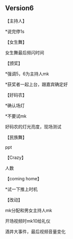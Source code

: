 ## Version6

【主持人】

*说完停1s

【女生舞】

女生舞最后频闪时间

【颁奖】

*强调5，6为主持人mk

*获奖者一起上台，跟嘉宾确定好

【好码农】

*确认场灯

*不要试mk

好码农的灯光亮度，现场测试

【民族舞】

ppt

【Crazy】

人数

【coming home】

*试一下推上时机





【改动】

mk分配和男女主持人mk

开场视频时mk10给礼仪

酒井大事件，最后视频音量变化



